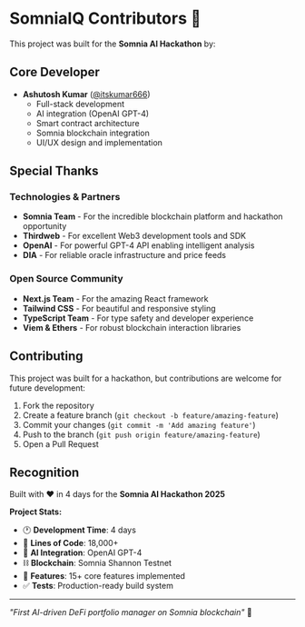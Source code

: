 # SomniaIQ Contributors 🚀

This project was built for the **Somnia AI Hackathon** by:

## Core Developer
- **Ashutosh Kumar** ([@itskumar666](https://github.com/itskumar666))
  - Full-stack development
  - AI integration (OpenAI GPT-4)
  - Smart contract architecture
  - Somnia blockchain integration
  - UI/UX design and implementation

## Special Thanks

### Technologies & Partners
- **Somnia Team** - For the incredible blockchain platform and hackathon opportunity
- **Thirdweb** - For excellent Web3 development tools and SDK
- **OpenAI** - For powerful GPT-4 API enabling intelligent analysis
- **DIA** - For reliable oracle infrastructure and price feeds

### Open Source Community
- **Next.js Team** - For the amazing React framework
- **Tailwind CSS** - For beautiful and responsive styling
- **TypeScript Team** - For type safety and developer experience
- **Viem & Ethers** - For robust blockchain interaction libraries

## Contributing

This project was built for a hackathon, but contributions are welcome for future development:

1. Fork the repository
2. Create a feature branch (`git checkout -b feature/amazing-feature`)
3. Commit your changes (`git commit -m 'Add amazing feature'`)
4. Push to the branch (`git push origin feature/amazing-feature`)
5. Open a Pull Request

## Recognition

Built with ❤️ in 4 days for the **Somnia AI Hackathon 2025**

**Project Stats:**
- 🕐 **Development Time**: 4 days
- 📄 **Lines of Code**: 18,000+
- 🧠 **AI Integration**: OpenAI GPT-4
- ⛓️ **Blockchain**: Somnia Shannon Testnet
- 🎯 **Features**: 15+ core features implemented
- ✅ **Tests**: Production-ready build system

---

*"First AI-driven DeFi portfolio manager on Somnia blockchain"* 🌊